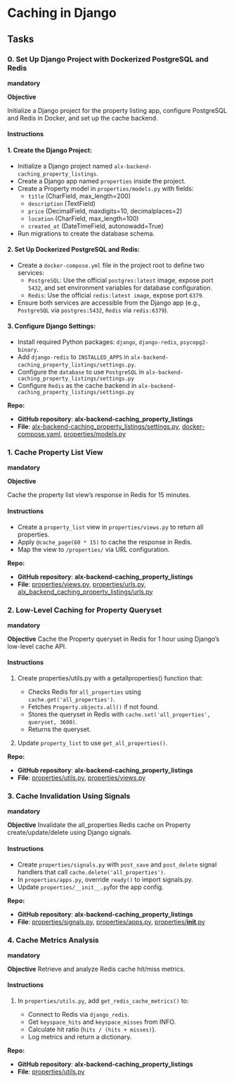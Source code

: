 # Caching in Django

## Tasks

### 0. Set Up Django Project with Dockerized PostgreSQL and Redis

**mandatory**

**Objective**

Initialize a Django project for the property listing app, configure PostgreSQL and Redis in Docker, and set up the cache backend.

#### Instructions

#### 1. Create the Django Project:

- Initialize a Django project named `alx-backend-caching_property_listings`.
- Create a Django app named `properties` inside the project.
- Create a Property model in `properties/models.py` with fields:
  - `title` (CharField, max_length=200)
  - `description` (TextField)
  - `price` (DecimalField, maxdigits=10, decimalplaces=2)
  - `location` (CharField, max_length=100)
  - `created_at` (DateTimeField, autonowadd=True)
- Run migrations to create the database schema.

#### 2. Set Up Dockerized PostgreSQL and Redis:

- Create a `docker-compose.yml` file in the project root to define two services:
  - `PostgreSQL`: Use the official `postgres:latest` image, expose port `5432`, and set environment variables for database configuration.
  - `Redis`: Use the official `redis:latest image`, expose port `6379`.
- Ensure both services are accessible from the Django app (e.g., `PostgreSQL` via `postgres:5432`, `Redis` via `redis:6379`).

#### 3. Configure Django Settings:

- Install required Python packages: `django`, `django-redis`, `psycopg2-binary`.
- Add `django-redis` to `INSTALLED_APPS` in `alx-backend-caching_property_listings/settings.py`.
- Configure the `database` to use `PostgreSQL` in `alx-backend-caching_property_listings/settings.py`
- Configure `Redis` as the cache backend in `alx-backend-caching_property_listings/settings.py`

**Repo:**

- **GitHub repository**: **alx-backend-caching_property_listings**
- **File**: [alx-backend-caching_property_listings/settings.py](./alx-backend-caching_property_listings/settings.py), [docker-compose.yaml](./docker-compose.yaml), [properties/models.py](./properties/models.py)

### 1. Cache Property List View

**mandatory**

**Objective**

Cache the property list view’s response in Redis for 15 minutes.

#### Instructions

- Create a `property_list` view in `properties/views.py` to return all properties.
- Apply `@cache_page(60 * 15)` to cache the response in Redis.
- Map the view to `/properties/` via URL configuration.

**Repo:**

- **GitHub repository**: **alx-backend-caching_property_listings**
- **File**: [properties/views.py](./properties/views.py), [properties/urls.py](./properties/urls.py), [alx_backend_caching_property_listings/urls.py](./alx_backend_caching_property_listings/urls.py)

### 2. Low-Level Caching for Property Queryset

**mandatory**

**Objective**
Cache the Property queryset in Redis for 1 hour using Django’s low-level cache API.

#### Instructions

1. Create properties/utils.py with a getallproperties() function that:

   - Checks Redis for `all_properties` using `cache.get('all_properties')`.
   - Fetches `Property.objects.all()` if not found.
   - Stores the queryset in Redis with `cache.set('all_properties', queryset, 3600)`.
   - Returns the queryset.

2. Update `property_list` to use `get_all_properties()`.

**Repo:**

- **GitHub repository**: **alx-backend-caching_property_listings**
- **File**: [properties/utils.py](./properties/utils.py), [properties/views.py](./properties/views.py)

### 3. Cache Invalidation Using Signals

**mandatory**

**Objective**
Invalidate the all_properties Redis cache on Property create/update/delete using Django signals.

#### Instructions

- Create `properties/signals.py` with `post_save` and `post_delete` signal handlers that call `cache.delete('all_properties')`.
- In `properties/apps.py`, override `ready()` to import signals.py.
- Update `properties/__init__.py`for the app config.

**Repo:**

- **GitHub repository**: **alx-backend-caching_property_listings**
- **File**: [properties/signals.py](./properties/signals.py), [properties/apps.py](./properties/apps.py), [properties/__init__.py](./properties/__init__.py)

### 4. Cache Metrics Analysis

**mandatory**

**Objective**
Retrieve and analyze Redis cache hit/miss metrics.

#### Instructions

1. In `properties/utils.py`, add `get_redis_cache_metrics()` to:

   - Connect to Redis via `django_redis`.
   - Get `keyspace_hits` and `keyspace_misses` from INFO.
   - Calculate hit ratio (`hits / (hits + misses)`).
   - Log metrics and return a dictionary.

**Repo:**

- **GitHub repository**: **alx-backend-caching_property_listings**
- **File**: [properties/utils.py](./properties/utils.py)
